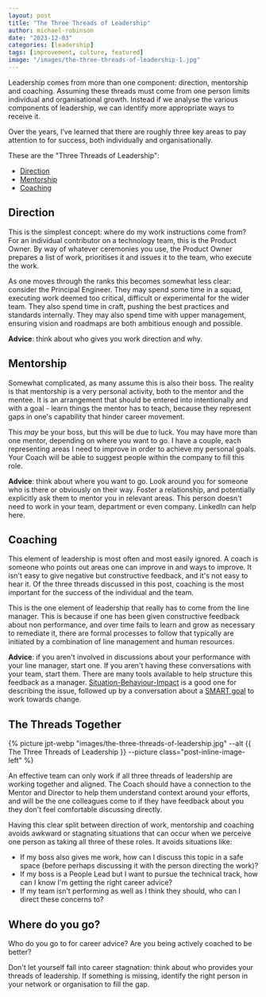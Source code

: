 ```yaml
---
layout: post
title: "The Three Threads of Leadership"
author: michael-robinson
date: "2023-12-03"
categories: [leadership]
tags: [improvement, culture, featured]
image: "/images/the-three-threads-of-leadership-1.jpg"
---
```


Leadership comes from more than one component: direction, mentorship and coaching. Assuming these threads must come from one person limits individual and organisational growth. Instead if we analyse the various components of leadership, we can identify more appropriate ways to receive it.

Over the years, I’ve learned that there are roughly three key areas to pay attention to for success, both individually and organisationally.

These are the "Three Threads of Leadership":

- [Direction](#direction)
- [Mentorship](#mentorship)
- [Coaching](#coaching)

## Direction

This is the simplest concept: where do my work instructions come from? For an individual contributor on a technology team, this is the Product Owner. By way of whatever ceremonies you use, the Product Owner prepares a list of work, prioritises it and issues it to the team, who execute the work.

As one moves through the ranks this becomes somewhat less clear: consider the Principal Engineer. They may spend some time in a squad, executing work deemed too critical, difficult or experimental for the wider team. They also spend time in craft, pushing the best practices and standards internally. They may also spend time with upper management, ensuring vision and roadmaps are both ambitious enough and possible.

**Advice**: think about who gives you work direction and why.

## Mentorship

Somewhat complicated, as many assume this is also their boss. The reality is that mentorship is a very personal activity, both to the mentor and the mentee. It is an arrangement that should be entered into intentionally and with a goal - learn things the mentor has to teach, because they represent gaps in one's capability that hinder career movement.

This _may_ be your boss, but this will be due to luck. You may have more than one mentor, depending on where you want to go. I have a couple, each representing areas I need to improve in order to achieve my personal goals. Your Coach will be able to suggest people within the company to fill this role.

**Advice**: think about where you want to go. Look around you for someone who is there or obviously on their way. Foster a relationship, and potentially explicitly ask them to mentor you in relevant areas. This person doesn't need to work in your team, department or even company. LinkedIn can help here.

## Coaching

This element of leadership is most often and most easily ignored. A coach is someone who points out areas one can improve in and ways to improve. It isn't easy to give negative but constructive feedback, and it's not easy to hear it. Of the three threads discussed in this post, coaching is the most important for the success of the individual and the team.

This is the one element of leadership that really has to come from the line manager. This is because if one has been given constructive feedback about non performance, and over time fails to learn and grow as necessary to remediate it, there are formal processes to follow that typically are initiated by a combination of line management and human resources.

**Advice**: if you aren't involved in discussions about your performance with your line manager, start one. If you aren't having these conversations with your team, start them. There are many tools available to help structure this feedback as a manager. [Situation-Behaviour-Impact](https://www.ccl.org/articles/leading-effectively-articles/closing-the-gap-between-intent-vs-impact-sbii/) is a good one for describing the issue, followed up by a conversation about a [SMART goal](https://www.indeed.com/career-advice/career-development/how-to-write-smart-goals) to work towards change.

## The Threads Together

{% picture jpt-webp "images/the-three-threads-of-leadership.jpg" --alt {{ The Three Threads of Leadership }} --picture class="post-inline-image-left" %}

An effective team can only work if all three threads of leadership are working together and aligned. The Coach should have a connection to the Mentor and Director to help them understand context around your efforts, and will be the one colleagues come to if they have feedback about you they don't feel comfortable discussing directly.

Having this clear split between direction of work, mentorship and coaching avoids awkward or stagnating situations that can occur when we perceive one person as taking all three of these roles. It avoids situations like:

- If my boss also gives me work, how can I discuss this topic in a safe space (before perhaps discussing it with the person directing the work)?
- If my boss is a People Lead but I want to pursue the technical track, how can I know I'm getting the right career advice?
- If my team isn't performing as well as I think they should, who can I direct these concerns to?

## Where do you go?

Who do you go to for career advice? Are you being actively coached to be better?

Don't let yourself fall into career stagnation: think about who provides your threads of leadership. If something is missing, identify the right person in your network or organisation to fill the gap.
